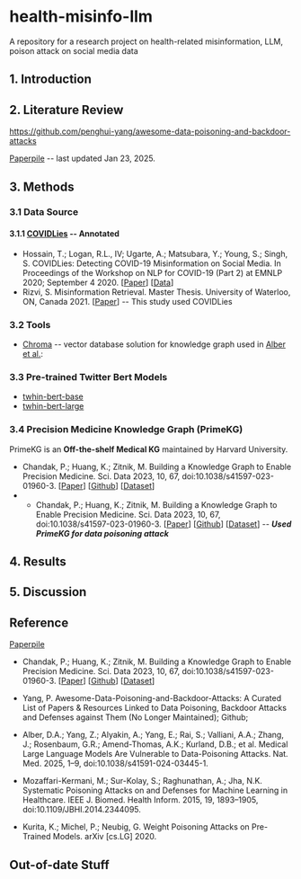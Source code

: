 # health-misinfo-llm
A repository for a research project on health-related misinformation, LLM, poison attack on social media data

## 1. Introduction


## 2. Literature Review

<https://github.com/penghui-yang/awesome-data-poisoning-and-backdoor-attacks>

[Paperpile](https://paperpile.com/shared/LLM-data-poisoning-fyVnJRP5pR~6g31bFg~fBQg) -- last updated Jan 23, 2025.

## 3. Methods

### 3.1 Data Source

#### 3.1.1 [COVIDLies](https://github.com/ucinlp/covid19-data) -- Annotated
   * Hossain, T.; Logan, R.L., IV; Ugarte, A.; Matsubara, Y.; Young, S.; Singh, S. COVIDLies: Detecting COVID-19 Misinformation on Social Media. In Proceedings of the Workshop on NLP for COVID-19 (Part 2) at EMNLP 2020; September 4 2020. [[Paper](https://openreview.net/forum?id=FCna-s-ZaIE)] [[Data](https://github.com/ucinlp/covid19-data)]
   * Rizvi, S. Misinformation Retrieval. Master Thesis. University of Waterloo, ON, Canada 2021. [[Paper](https://uwspace.uwaterloo.ca/items/868363d0-ab6a-480e-a8dd-4ce810a63597)] -- This study used COVIDLies

### 3.2 Tools

* [Chroma](https://github.com/chroma-core/chroma) -- vector database solution for knowledge graph used in [Alber et al.](https://www.nature.com/articles/s41591-024-03445-1):

### 3.3 Pre-trained Twitter Bert Models
* [twhin-bert-base](https://huggingface.co/Twitter/twhin-bert-base)
* [twhin-bert-large](https://huggingface.co/Twitter/twhin-bert-large)

### 3.4 Precision Medicine Knowledge Graph (PrimeKG)

PrimeKG is an **Off-the-shelf Medical KG** maintained by Harvard University. 
  * Chandak, P.; Huang, K.; Zitnik, M. Building a Knowledge Graph to Enable Precision Medicine. Sci. Data 2023, 10, 67, doi:10.1038/s41597-023-01960-3. [[Paper](https://www.nature.com/articles/s41597-023-01960-3)] [[Github](https://github.com/mims-harvard/PrimeKG)] [[Dataset](https://dataverse.harvard.edu/dataset.xhtml?persistentId=doi:10.7910/DVN/IXA7BM)]
  *   * Chandak, P.; Huang, K.; Zitnik, M. Building a Knowledge Graph to Enable Precision Medicine. Sci. Data 2023, 10, 67, doi:10.1038/s41597-023-01960-3. [[Paper](https://www.nature.com/articles/s41597-023-01960-3)] [[Github](https://github.com/mims-harvard/PrimeKG)] [[Dataset](https://dataverse.harvard.edu/dataset.xhtml?persistentId=doi:10.7910/DVN/IXA7BM)]  -- ***Used PrimeKG for data poisoning attack***
  

## 4. Results



## 5. Discussion


## Reference

[Paperpile](https://paperpile.com/shared/LLM-data-poisoning-fyVnJRP5pR~6g31bFg~fBQg) 

* Chandak, P.; Huang, K.; Zitnik, M. Building a Knowledge Graph to Enable Precision Medicine. Sci. Data 2023, 10, 67, doi:10.1038/s41597-023-01960-3. [[Paper](https://www.nature.com/articles/s41597-023-01960-3)] [[Github](https://github.com/mims-harvard/PrimeKG)] [[Dataset](https://dataverse.harvard.edu/dataset.xhtml?persistentId=doi:10.7910/DVN/IXA7BM)]

* Yang, P. Awesome-Data-Poisoning-and-Backdoor-Attacks: A Curated List of Papers & Resources Linked to Data Poisoning, Backdoor Attacks and Defenses against Them (No Longer Maintained); Github;

* Alber, D.A.; Yang, Z.; Alyakin, A.; Yang, E.; Rai, S.; Valliani, A.A.; Zhang, J.; Rosenbaum, G.R.; Amend-Thomas, A.K.; Kurland, D.B.; et al. Medical Large Language Models Are Vulnerable to Data-Poisoning Attacks. Nat. Med. 2025, 1–9, doi:10.1038/s41591-024-03445-1.

* Mozaffari-Kermani, M.; Sur-Kolay, S.; Raghunathan, A.; Jha, N.K. Systematic Poisoning Attacks on and Defenses for Machine Learning in Healthcare. IEEE J. Biomed. Health Inform. 2015, 19, 1893–1905, doi:10.1109/JBHI.2014.2344095.

* Kurita, K.; Michel, P.; Neubig, G. Weight Poisoning Attacks on Pre-Trained Models. arXiv [cs.LG] 2020.
  
## Out-of-date Stuff





